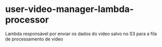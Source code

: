 # user-video-manager-lambda-processor
Lambda responsável por enviar os dados do video salvo no S3 para a fila de processamento de video
